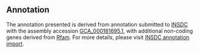 

Annotation
----------

The annotation presented is derived from annotation submitted to
[INSDC](http://www.insdc.org) with the assembly accession
[GCA\_000181695.1](http://www.ebi.ac.uk/ena/data/view/GCA_000181695.1),
with additional non-coding genes derived from
[Rfam](http://rfam.xfam.org/). For more details, please visit [INSDC
annotation
import](http://ensemblgenomes.org/info/data/insdc_annotation).

